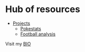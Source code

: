 # Hub of resources

- [Projects](./#)
  - [Pokestats](https://rgalindor.github.io/pokestats/)
  - [Football analysis](https://rgalindor.github.io/football-international/)


Visit my [BIO](./)
